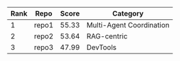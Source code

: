 | Rank | Repo | Score | Category |
|------|------|-------|----------|
| 1 | repo1 | 55.33 | Multi-Agent Coordination |
| 2 | repo2 | 53.64 | RAG-centric |
| 3 | repo3 | 47.99 | DevTools |
